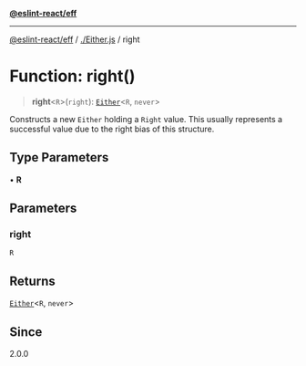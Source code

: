 [**@eslint-react/eff**](../../README.md)

***

[@eslint-react/eff](../../README.md) / [./Either.js](../README.md) / right

# Function: right()

> **right**\<`R`\>(`right`): [`Either`](../type-aliases/Either.md)\<`R`, `never`\>

Constructs a new `Either` holding a `Right` value. This usually represents a successful value due to the right bias
of this structure.

## Type Parameters

• **R**

## Parameters

### right

`R`

## Returns

[`Either`](../type-aliases/Either.md)\<`R`, `never`\>

## Since

2.0.0
